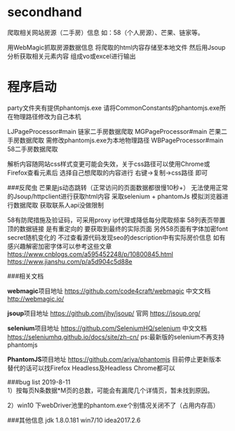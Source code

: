 # secondhand


爬取相关网站房源（二手房）信息
如：58（个人房源）、芒果、链家等。

用WebMagic抓取房源数据信息 将爬取的html内容存储至本地文件
然后用Jsoup分析获取相关元素内容 组成vo或excel进行输出


# 程序启动
party文件夹有提供phantomjs.exe 请将CommonConstants的phantomjs.exe所在物理路径修改为自己本机

LJPageProcessor#main 链家二手房数据爬取 
MGPageProcessor#main 芒果二手房数据爬取 需修改phantomjs.exe为本地物理路径
WBPageProcessor#main 58二手房数据爬取

解析内容随网站css样式变更可能会失效，关于css路径可以使用Chrome或Firefox查看元素后 选择自己想爬取的内容进行 
右键->复制->css路径 即可

###反爬虫
芒果是js动态跳转（正常访问的页面数据都很慢10秒+） 无法使用正常的Jsoup/httpclient进行获取html内容
采取selenium + phantomJs 模拟浏览器进行数据爬取
获取联系人api没做限制

58有防爬措施及验证码，可采用proxy ip代理或降低每分爬取频率
58列表页带置顶的数据链接 是有重定向的 要获取到最终的实际页面
另外58页面有字体加密font secret随机变化的 不过查看源代码发现seo的description中有实际房价信息
如有感兴趣解密加密字体可以参考这些文章
https://www.cnblogs.com/a595452248/p/10800845.html
https://www.jianshu.com/p/a5d904c5d88e

###相关文档

**webmagic**项目地址 https://github.com/code4craft/webmagic 中文文档 http://webmagic.io/

**jsoup**项目地址 https://github.com/jhy/jsoup/ 官网 https://jsoup.org/

**selenium**项目地址 https://github.com/SeleniumHQ/selenium  中文文档 https://seleniumhq.github.io/docs/site/zh-cn/
ps:最新版的selenium不再支持phantomjs

**PhantomJS**项目地址 https://github.com/ariya/phantomjs  目前停止更新版本 替代的话可以找Firefox Headless及Headless Chrome都可以


###bug list
2019-8-11  
1）按每页N条数据*M页的总数，可能会有漏爬几个详情页，暂未找到原因。  

2）win10 下webDriver池里的phantom.exe个别情况关闭不了（占用内存高）  



###其他信息
jdk 1.8.0.181  win7/10  idea2017.2.6



